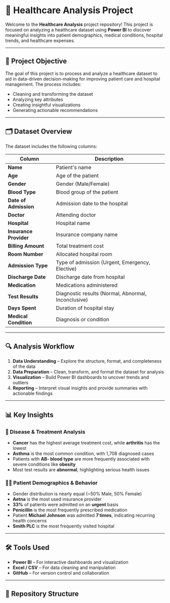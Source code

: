 # 🏥 Healthcare Analysis Project

Welcome to the **Healthcare Analysis** project repository! This project is focused on analyzing a healthcare dataset using **Power BI** to discover meaningful insights into patient demographics, medical conditions, hospital trends, and healthcare expenses.

---

## 📌 Project Objective

The goal of this project is to process and analyze a healthcare dataset to aid in data-driven decision-making for improving patient care and hospital management. The process includes:

- Cleaning and transforming the dataset  
- Analyzing key attributes  
- Creating insightful visualizations  
- Generating actionable recommendations  

---

## 🗂️ Dataset Overview

The dataset includes the following columns:

| Column              | Description |
|---------------------|-------------|
| **Name**            | Patient's name |
| **Age**             | Age of the patient |
| **Gender**          | Gender (Male/Female) |
| **Blood Type**      | Blood group of the patient |
| **Date of Admission** | Admission date to the hospital |
| **Doctor**          | Attending doctor |
| **Hospital**        | Hospital name |
| **Insurance Provider** | Insurance company name |
| **Billing Amount**  | Total treatment cost |
| **Room Number**     | Allocated hospital room |
| **Admission Type**  | Type of admission (Urgent, Emergency, Elective) |
| **Discharge Date**  | Discharge date from hospital |
| **Medication**      | Medications administered |
| **Test Results**    | Diagnostic results (Normal, Abnormal, Inconclusive) |
| **Days Spent**      | Duration of hospital stay |
| **Medical Condition** | Diagnosis or condition |

---

## 🔍 Analysis Workflow

1. **Data Understanding** – Explore the structure, format, and completeness of the data  
2. **Data Preparation** – Clean, transform, and format the dataset for analysis  
3. **Visualization** – Build Power BI dashboards to uncover trends and outliers  
4. **Reporting** – Interpret visual insights and provide summaries with actionable findings  

---

## 📊 Key Insights

### 🧬 Disease & Treatment Analysis

- **Cancer** has the highest average treatment cost, while **arthritis** has the lowest  
- **Asthma** is the most common condition, with 1,708 diagnosed cases  
- Patients with **AB- blood type** are more frequently associated with severe conditions like **obesity**  
- Most test results are **abnormal**, highlighting serious health issues

### 🧑‍⚕️ Patient Demographics & Behavior

- Gender distribution is nearly equal (~50% Male, 50% Female)  
- **Aetna** is the most used insurance provider  
- **33%** of patients were admitted on an **urgent** basis  
- **Penicillin** is the most frequently prescribed medication  
- Patient **Michael Johnson** was admitted **7 times**, indicating recurring health concerns  
- **Smith PLC** is the most frequently visited hospital

---

## 🛠 Tools Used

- **Power BI** – For interactive dashboards and visualization  
- **Excel / CSV** – For data cleaning and manipulation  
- **GitHub** – For version control and collaboration

---

## 📁 Repository Structure

